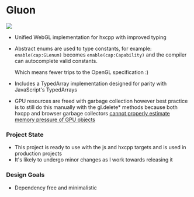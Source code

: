 # Gluon

<img src="https://user-images.githubusercontent.com/3742992/64806667-8fb9ce00-d58b-11e9-9f4a-bf82f83eeba9.png" />

- Unified WebGL implementation for hxcpp with improved typing
- Abstract enums are used to type constants, for example:
	`enable(cap:GLenum)`
	becomes
	`enable(cap:Capability)`
	and the compiler can autocomplete valid constants.

	Which means fewer trips to the OpenGL specification :)
- Includes a TypedArray implementation designed for parity with JavaScript's TypedArrays
- GPU resources are freed with garbage collection however best practice is to still do this manually with the gl.delete* methods because both hxcpp and browser garbage collectors [cannot properly estimate memory pressure of GPU objects](https://stackoverflow.com/a/31250301/4038621)

### Project State

- This project is ready to use with the js and hxcpp targets and is used in production projects
- It's likely to undergo minor changes as I work towards releasing it

### Design Goals
- Dependency free and minimalistic